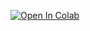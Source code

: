 [![Open In Colab](https://colab.research.google.com/drive/1CnXvxKDvtVPeA5pwuscRvwGU_QPv67Tg?usp=sharing)](https://colab.research.google.com/github/DHANISH-UI/rag/origin/main/Copy_of_RAG.ipynb)
